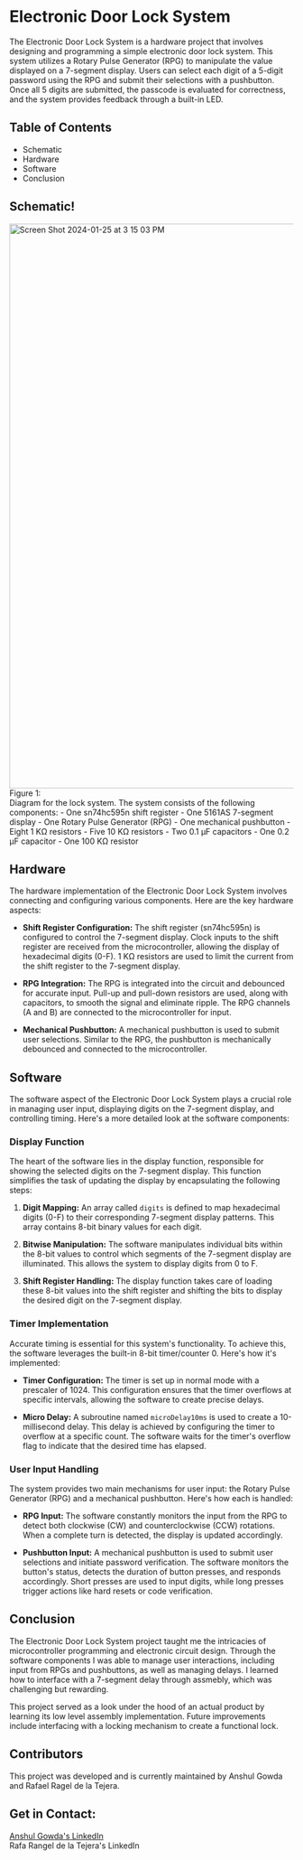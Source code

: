 # Electronic Door Lock System

The Electronic Door Lock System is a hardware project that involves designing and programming a simple electronic door lock system. This system utilizes a Rotary Pulse Generator (RPG) to manipulate the value displayed on a 7-segment display. Users can select each digit of a 5-digit password using the RPG and submit their selections with a pushbutton. Once all 5 digits are submitted, the passcode is evaluated for correctness, and the system provides feedback through a built-in LED.

## Table of Contents
- Schematic
- Hardware
- Software
- Conclusion

## Schematic!
<img width="1000" alt="Screen Shot 2024-01-25 at 3 15 03 PM" src="https://github.com/anshuljg07/ElectronicDoorLock/assets/72891464/7d25df50-a711-4709-bf3d-abe9f1a4cf0e">
<br />
Figure 1:
<br />
Diagram for the lock system. The system consists of the following components:
- One sn74hc595n shift register
- One 5161AS 7-segment display
- One Rotary Pulse Generator (RPG)
- One mechanical pushbutton
- Eight 1 KΩ resistors
- Five 10 KΩ resistors
- Two 0.1 µF capacitors
- One 0.2 µF capacitor
- One 100 KΩ resistor

## Hardware

The hardware implementation of the Electronic Door Lock System involves connecting and configuring various components. Here are the key hardware aspects:

- **Shift Register Configuration:** The shift register (sn74hc595n) is configured to control the 7-segment display. Clock inputs to the shift register are received from the microcontroller, allowing the display of hexadecimal digits (0-F). 1 KΩ resistors are used to limit the current from the shift register to the 7-segment display.

- **RPG Integration:** The RPG is integrated into the circuit and debounced for accurate input. Pull-up and pull-down resistors are used, along with capacitors, to smooth the signal and eliminate ripple. The RPG channels (A and B) are connected to the microcontroller for input.

- **Mechanical Pushbutton:** A mechanical pushbutton is used to submit user selections. Similar to the RPG, the pushbutton is mechanically debounced and connected to the microcontroller.
  
## Software

The software aspect of the Electronic Door Lock System plays a crucial role in managing user input, displaying digits on the 7-segment display, and controlling timing. Here's a more detailed look at the software components:

### Display Function

The heart of the software lies in the display function, responsible for showing the selected digits on the 7-segment display. This function simplifies the task of updating the display by encapsulating the following steps:

1. **Digit Mapping:** An array called `digits` is defined to map hexadecimal digits (0-F) to their corresponding 7-segment display patterns. This array contains 8-bit binary values for each digit.

2. **Bitwise Manipulation:** The software manipulates individual bits within the 8-bit values to control which segments of the 7-segment display are illuminated. This allows the system to display digits from 0 to F.

3. **Shift Register Handling:** The display function takes care of loading these 8-bit values into the shift register and shifting the bits to display the desired digit on the 7-segment display.

### Timer Implementation

Accurate timing is essential for this system's functionality. To achieve this, the software leverages the built-in 8-bit timer/counter 0. Here's how it's implemented:

- **Timer Configuration:** The timer is set up in normal mode with a prescaler of 1024. This configuration ensures that the timer overflows at specific intervals, allowing the software to create precise delays.

- **Micro Delay:** A subroutine named `microDelay10ms` is used to create a 10-millisecond delay. This delay is achieved by configuring the timer to overflow at a specific count. The software waits for the timer's overflow flag to indicate that the desired time has elapsed.

### User Input Handling

The system provides two main mechanisms for user input: the Rotary Pulse Generator (RPG) and a mechanical pushbutton. Here's how each is handled:

- **RPG Input:** The software constantly monitors the input from the RPG to detect both clockwise (CW) and counterclockwise (CCW) rotations. When a complete turn is detected, the display is updated accordingly.

- **Pushbutton Input:** A mechanical pushbutton is used to submit user selections and initiate password verification. The software monitors the button's status, detects the duration of button presses, and responds accordingly. Short presses are used to input digits, while long presses trigger actions like hard resets or code verification.

## Conclusion

The Electronic Door Lock System project taught me the intricacies of microcontroller programming and electronic circuit design. Through the software components I was able to manage user interactions, including input from RPGs and pushbuttons, as well as managing delays. I learned how to interface with a 7-segment delay through assmebly, which was challenging but rewarding. 

This project served as a look under the hood of an actual product by learning its low level assembly implementation. Future improvements include interfacing with a locking mechanism to create a functional lock.

## Contributors
This project was developed and is currently maintained by Anshul Gowda and Rafael Ragel de la Tejera.

## Get in Contact:
 [Anshul Gowda's LinkedIn](https://www.linkedin.com/in/anshul-gowda)
<br />
Rafa Rangel de la Tejera's LinkedIn
<br />
